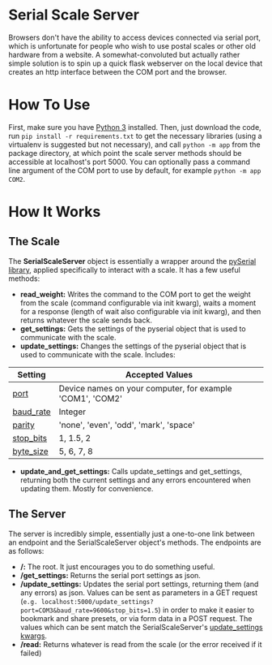 Serial Scale Server
====
Browsers don't have the ability to access devices connected via serial port, which is unfortunate for people who wish to use postal scales or other old hardware from a website. A somewhat-convoluted but actually rather simple solution is to spin up a quick flask webserver on the local device that creates an http interface between the COM port and the browser.

# How To Use
First, make sure you have [Python 3](https://www.python.org/) installed. Then, just download the code, run `pip install -r requirements.txt` to get the necessary libraries (using a virtualenv is suggested but not necessary), and call `python -m app` from the package directory, at which point the scale server methods should be accessible at localhost's port 5000. You can optionally pass a command line argument of the COM port to use by default, for example `python -m app COM2`.
# How It Works
## The Scale
The **SerialScaleServer** object is essentially a wrapper around the [pySerial library](https://pythonhosted.org/pyserial/), applied specifically to interact with a scale. It has a few useful methods:
* **read_weight:** Writes the command to the COM port to get the weight from the scale (command configurable via init kwarg), waits a moment for a response (length of wait also configurable via init kwarg), and then returns whatever the scale sends back.
* **get_settings:** Gets the settings of the pyserial object that is used to communicate with the scale.
* <a name="update_settings"></a> **update_settings:** Changes the settings of the pyserial object that is used to communicate with the scale. Includes:

Setting  | Accepted Values
------------- | -------------
[port](https://en.wikipedia.org/wiki/COM_(hardware_interface))   | Device names on your computer, for example 'COM1', 'COM2'
[baud_rate](https://en.wikipedia.org/wiki/Serial_port#Speed)  | Integer
[parity](https://en.wikipedia.org/wiki/Serial_port#Parity)  | 'none', 'even', 'odd', 'mark', 'space'
[stop_bits](https://en.wikipedia.org/wiki/Serial_port#Stop_bits)  | 1, 1.5, 2
[byte_size](https://en.wikipedia.org/wiki/Serial_port#Data_bits)  | 5, 6, 7, 8

* **update_and_get_settings:** Calls update_settings and get_settings, returning both the current settings and any errors encountered when updating them. Mostly for convenience.

## The Server
The server is incredibly simple, essentially just a one-to-one link between an endpoint and the SerialScaleServer object's methods. The endpoints are as follows:
* **/:** The root. It just encourages you to do something useful.
* **/get_settings:** Returns the serial port settings as json.
* **/update_settings:** Updates the serial port settings, returning them (and any errors) as json. Values can be sent as parameters in a GET request (`e.g. localhost:5000/update_settings?port=COM3&baud_rate=9600&stop_bits=1.5`) in order to make it easier to bookmark and share presets, or via form data in a POST request. The values which can be sent match the SerialScaleServer's [update_settings kwargs](#update_settings).
* **/read:** Returns whatever is read from the scale (or the error received if it failed)

